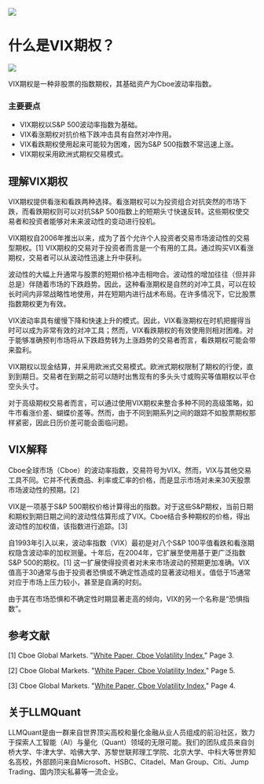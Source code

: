 ![](https://fastly.jsdelivr.net/gh/bucketio/img11@main/2024/10/21/1729466068183-23134fce-3131-4262-b18c-f378d71af4f6.gif)
# 什么是VIX期权？

![](https://fastly.jsdelivr.jsdelivr.net/gh/bucketio/img9@main/2024/10/20/1729465031968-b3c8959e-1d37-4b8a-91b1-b0b0dfe25143.png)

VIX期权是一种非股票的指数期权，其基础资产为Cboe波动率指数。

### 主要要点

- VIX期权以S&P 500波动率指数为基础。
- VIX看涨期权对抗价格下跌冲击具有自然对冲作用。
- VIX看跌期权使用起来可能较为困难，因为S&P 500指数不常迅速上涨。
- VIX期权采用欧洲式期权交易模式。

## 理解VIX期权

VIX期权提供看涨和看跌两种选择。看涨期权可以为投资组合对抗突然的市场下跌，而看跌期权则可以对抗S&P 500指数上的短期头寸快速反转。这些期权使交易者和投资者能够对未来波动性的变动进行投机。

VIX期权自2006年推出以来，成为了首个允许个人投资者交易市场波动性的交易型期权。[1] VIX期权的交易对于投资者而言是一个有用的工具。通过购买VIX看涨期权，交易者可以从波动性迅速上升中获利。

波动性的大幅上升通常与股票的短期价格冲击相吻合。波动性的增加往往（但并非总是）伴随着市场的下跌趋势。因此，这种看涨期权是自然的对冲工具，可以在较长时间内非常战略性地使用，并在短期内进行战术布局。在许多情况下，它比股票指数期权更为有效。

VIX波动率具有缓慢下降和快速上升的模式。因此，VIX看涨期权在时机把握得当时可以成为非常有效的对冲工具；然而，VIX看跌期权的有效使用则相对困难。对于能够准确预判市场将从下跌趋势转为上涨趋势的交易者而言，看跌期权可能会带来盈利。

VIX期权以现金结算，并采用欧洲式交易模式。欧洲式期权限制了期权的行使，直到到期日。交易者在到期之前可以随时出售现有的多头头寸或购买等值期权以平仓空头头寸。

对于高级期权交易者而言，可以通过使用VIX期权来整合多种不同的高级策略，如牛市看涨价差、蝴蝶价差等。然而，由于不同到期系列之间的跟踪不如股票期权那样紧密，因此日历价差可能会面临问题。

## VIX解释

Cboe全球市场（Cboe）的波动率指数，交易符号为VIX。然而，VIX与其他交易工具不同。它并不代表商品、利率或汇率的价格，而是显示市场对未来30天股票市场波动性的预期。[2]

VIX是一项基于S&P 500期权价格计算得出的指数。对于这些S&P期权，当前日期和期权到期日期之间的波动性估算形成了VIX。Cboe结合多种期权的价格，得出波动性的加权值，该指数进行追踪。[3]

自1993年引入以来，波动率指数（VIX）最初是对八个S&P 100平值看跌和看涨期权隐含波动率的加权测量。十年后，在2004年，它扩展至使用基于更广泛指数S&P 500的期权。[1] 这一扩展使得投资者对未来市场波动的预期更加准确。VIX值高于30通常与由于投资者恐惧或不确定性造成的显著波动相关。值低于15通常对应于市场上压力较小，甚至是自满的时刻。

由于其在市场恐惧和不确定性时期显著走高的倾向，VIX的另一个名称是“恐惧指数”。

## 参考文献

[1] Cboe Global Markets. "[White Paper, Cboe Volatility Index](https://cdn.cboe.com/resources/vix/vixwhite.pdf)," Page 3.

[2] Cboe Global Markets. "[White Paper, Cboe Volatility Index](https://cdn.cboe.com/resources/vix/vixwhite.pdf)," Page 5.

[3] Cboe Global Markets. "[White Paper, Cboe Volatility Index](https://cdn.cboe.com/resources/vix/vixwhite.pdf)," Page 4.

## 关于LLMQuant
LLMQuant是由一群来自世界顶尖高校和量化金融从业人员组成的前沿社区，致力于探索人工智能（AI）与量化（Quant）领域的无限可能。我们的团队成员来自剑桥大学、牛津大学、哈佛大学、苏黎世联邦理工学院、北京大学、中科大等世界知名高校，外部顾问来自Microsoft、HSBC、Citadel、Man Group、Citi、Jump Trading、国内顶尖私募等一流企业。
